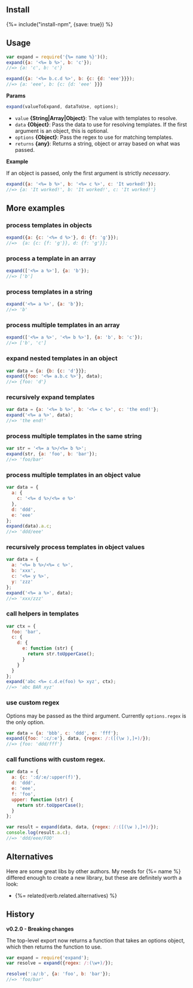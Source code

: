 ## Install
{%= include("install-npm", {save: true}) %}

## Usage

```js
var expand = require('{%= name %}')();
expand({a: '<%= b %>', b: 'c'});
//=> {a: 'c', b: 'c'}

expand({a: '<%= b.c.d %>', b: {c: {d: 'eee'}}});
//=> {a: 'eee', b: {c: {d: 'eee' }}}
```

**Params**

```js
expand(valueToExpand, dataToUse, options);
```

* `value` **{String|Array|Object}**: The value with templates to resolve.
* `data` **{Object}**: Pass the data to use for resolving templates. If the first argument is an object, this is optional.
* `options` **{Object}**: Pass the regex to use for matching templates. 
* `returns` **{any}**: Returns a string, object or array based on what was passed.

**Example**

If an object is passed, only the first argument is strictly _necessary_.

```js
expand({a: '<%= b %>', b: '<%= c %>', c: 'It worked!'});
//=> {a: 'It worked!', b: 'It worked!', c: 'It worked!'}
```

## More examples

### process templates in objects

```js
expand({a: {c: '<%= d %>'}, d: {f: 'g'}});
//=>  {a: {c: {f: 'g'}}, d: {f: 'g'}};
```

### process a template in an array

```js
expand(['<%= a %>'], {a: 'b'});
//=> ['b']
```

### process templates in a string

```js
expand('<%= a %>', {a: 'b'});
//=> 'b'
```

### process multiple templates in an array

```js
expand(['<%= a %>', '<%= b %>'], {a: 'b', b: 'c'});
//=> ['b', 'c']
```

### expand nested templates in an object

```js
var data = {a: {b: {c: 'd'}}};
expand({foo: '<%= a.b.c %>'}, data);
//=> {foo: 'd'}
```

### recursively expand templates

```js
var data = {a: '<%= b %>', b: '<%= c %>', c: 'the end!'};
expand('<%= a %>', data);
//=> 'the end!'
```

### process multiple templates in the same string

```js
var str = '<%= a %>/<%= b %>';
expand(str, {a: 'foo', b: 'bar'});
//=> 'foo/bar'
```

### process multiple templates in an object value

```js
var data = {
  a: {
    c: '<%= d %>/<%= e %>'
  },
  d: 'ddd',
  e: 'eee'
};
expand(data).a.c;
//=> 'ddd/eee'
```

### recursively process templates in object values

```js
var data = {
  a: '<%= b %>/<%= c %>',
  b: 'xxx',
  c: '<%= y %>',
  y: 'zzz'
};
expand('<%= a %>', data);
//=> 'xxx/zzz'
```

### call helpers in templates

```js
var ctx = {
  foo: 'bar',
  c: {
    d: {
      e: function (str) {
        return str.toUpperCase();
      }
    }
  }
};
expand('abc <%= c.d.e(foo) %> xyz', ctx);
//=> 'abc BAR xyz'
```

### use custom regex

Options may be passed as the third argument. Currently `options.regex` is the only option.

```js
var data = {a: 'bbb', c: 'ddd', e: 'fff'};
expand({foo: ':c/:e'}, data, {regex: /:([(\w ),]+)/});
//=> {foo: 'ddd/fff'}
```

### call functions with custom regex.

```js
var data = {
  a: {c: ':d/:e/:upper(f)'},
  d: 'ddd',
  e: 'eee',
  f: 'foo',
  upper: function (str) {
    return str.toUpperCase();
  }
};

var result = expand(data, data, {regex: /:([(\w ),]+)/});
console.log(result.a.c);
//=> 'ddd/eee/FOO'
```

## Alternatives

Here are some great libs by other authors. My needs for {%= name %} differed enough to create a new library, but these are definitely worth a look:

* {%= related(verb.related.alternatives) %}  

## History 

**v0.2.0 - Breaking changes**

The top-level export now returns a function that takes an options object, which then returns the function to use.

```js
var expand = require('expand');
var resolve = expand({regex: /:(\w+)/});

resolve(':a/:b', {a: 'foo', b: 'bar'});
//=> 'foo/bar'
```
